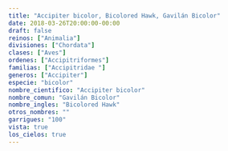 ```yaml
---
title: "Accipiter bicolor, Bicolored Hawk, Gavilán Bicolor"
date: 2018-03-26T20:00:00-00:00
draft: false
reinos: ["Animalia"]
divisiones: ["Chordata"]
clases: ["Aves"]
ordenes: ["Accipitriformes"]
familias: ["Accipitridae "]
generos: ["Accipiter"]
especie: "bicolor"
nombre_cientifico: "Accipiter bicolor"
nombre_comun: "Gavilán Bicolor"
nombre_ingles: "Bicolored Hawk"
otros_nombres: ""
garrigues: "100"
vista: true
los_cielos: true
---
```


